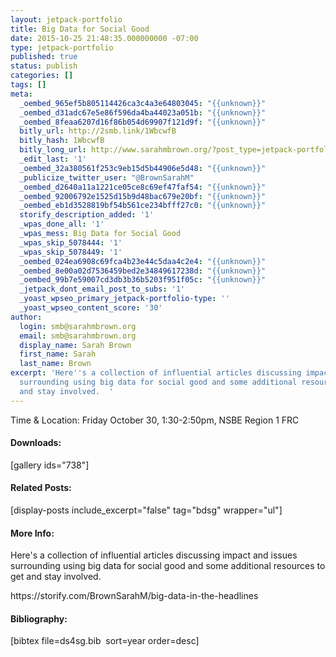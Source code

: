 ```yaml
---
layout: jetpack-portfolio
title: Big Data for Social Good
date: 2015-10-25 21:48:35.000000000 -07:00
type: jetpack-portfolio
published: true
status: publish
categories: []
tags: []
meta:
  _oembed_965ef5b805114426ca3c4a3e64803045: "{{unknown}}"
  _oembed_d31adc67e5e86f596da4ba44023a051b: "{{unknown}}"
  _oembed_8feaa6207d16f86b054d69907f121d9f: "{{unknown}}"
  bitly_url: http://2smb.link/1WbcwfB
  bitly_hash: 1WbcwfB
  bitly_long_url: http://www.sarahmbrown.org/?post_type=jetpack-portfolio&p=725
  _edit_last: '1'
  _oembed_32a380561f253c9eb15d5b44906e5d48: "{{unknown}}"
  _publicize_twitter_user: "@BrownSarahM"
  _oembed_d2640a11a1221ce05ce8c69ef47faf54: "{{unknown}}"
  _oembed_92006792e1525d15b9d48bac679e20bf: "{{unknown}}"
  _oembed_eb1d3528819bf54b561ce234bfff27c0: "{{unknown}}"
  storify_description_added: '1'
  _wpas_done_all: '1'
  _wpas_mess: Big Data for Social Good
  _wpas_skip_5078444: '1'
  _wpas_skip_5078449: '1'
  _oembed_024ea6908c69fca4b23e44c5daa4c2e4: "{{unknown}}"
  _oembed_8e00a02d7536459bed2e34849617238d: "{{unknown}}"
  _oembed_99b7e59007cd3db3b36b5203f951f05c: "{{unknown}}"
  _jetpack_dont_email_post_to_subs: '1'
  _yoast_wpseo_primary_jetpack-portfolio-type: ''
  _yoast_wpseo_content_score: '30'
author:
  login: smb@sarahmbrown.org
  email: smb@sarahmbrown.org
  display_name: Sarah Brown
  first_name: Sarah
  last_name: Brown
excerpt: 'Here''s a collection of influential articles discussing impact and issues
  surrounding using big data for social good and some additional resources to get
  and stay involved.  '
---
```

<p>Time &amp; Location: Friday October 30, 1:30-2:50pm, NSBE Region 1 FRC</p>
<h4>Downloads:</h4>
<p>[gallery ids="738"]</p>
<h4>Related Posts:</h4>
<p>[display-posts include_excerpt="false" tag="bdsg" wrapper="ul"]</p>
<h4>More Info:</h4>
<p>Here's a collection of influential articles discussing impact and issues surrounding using big data for social good and some additional resources to get and stay involved.</p>
<p>https://storify.com/BrownSarahM/big-data-in-the-headlines</p>
<h4>Bibliography:</h4>
<p>[bibtex file=ds4sg.bib  sort=year order=desc]</p>
